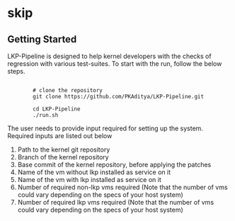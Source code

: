 # skip
## Getting Started
  LKP-Pipeline is designed to help kernel developers with the checks of regression with various test-suites. To start with the run, follow the below steps.

```

        # clone the repository
        git clone https://github.com/PKAditya/LKP-Pipeline.git

        cd LKP-Pipeline
        ./run.sh

```

The user needs to provide input required for setting up the system. Required inputs are listed out below

1. Path to the kernel git repository
2. Branch of the kernel repository
3. Base commit of the kernel repository, before applying the patches
4. Name of the vm without lkp installed as service on it
5. Name of the vm with lkp installed as service on it
6. Number of required non-lkp vms required (Note that the number of vms could vary depending on the specs of your host system)
7. Number of required lkp vms required (Note that the number of vms could vary depending on the specs of your host system)
